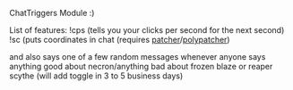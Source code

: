 ChatTriggers Module :)

List of features: !cps (tells you your clicks per second for the next second) !sc (puts coordinates in chat (requires [patcher](https://sk1er.club/mods/patcher)/[polypatcher](https://modrinth.com/mod/patcher))

and also says one of a few random messages whenever anyone says anything good about necron/anything bad about frozen blaze or reaper scythe (will add toggle in 3 to 5 business days)
